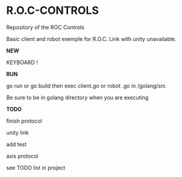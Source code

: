 # R.O.C-CONTROLS
Repository of the ROC Controls

Basic client and robot exemple for R.O.C. Link with unity unavailable.

**NEW**

KEYBOARD !

**RUN**

go run or go build then exec client.go or robot .go in /golang/src

Be sure to be in golang directory when you are executing

**TODO**

finish protocol

unity link

add test

axis protocol

see TODO list in project

